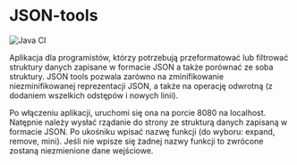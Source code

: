 # JSON-tools
![Java CI](https://github.com/AleksandraGorska02/JSON-tools/actions/workflows/ci.yml/badge.svg)

Aplikacja dla programistów, którzy potrzebują przeformatować lub filtrować struktury danych zapisane w formacie JSON a także porównać ze soba struktury. JSON tools pozwala zarówno na zminifikowanie niezminifikowanej reprezentacji JSON, a także na operację odwrotną (z dodaniem wszelkich odstępów i nowych linii).

Po włączeniu aplikacji, uruchomi się ona na porcie 8080 na localhost.
Natępnie należy wysłać rządanie do strony ze strukturą danych zapisaną w formacie JSON. Po ukośniku wpisać nazwę funkcji (do wyboru: expand, remove, mini). Jeśli nie wpisze się żadnej nazwy funkcji to zwrócone zostaną niezmienione dane wejściowe.
